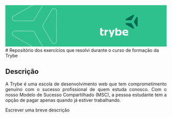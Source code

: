 <img alt="capa da trybe" src="/images/CAPA_LINKEDIN_PERFIL_PESSOAL03.png" />
# Repositório dos exercícios que resolvi durante o curso de formação da Trybe

## Descrição
<p align="justify">
      A Trybe é uma escola de desenvolvimento web que tem comprometimento genuíno com o sucesso profissional de quem estuda conosco. 
      Com o nosso Modelo de Sucesso    Compartilhado (MSC), a pessoa estudante tem a opção de pagar apenas quando já estiver trabalhando.
</p>
<p align="justify">Escrever uma breve descrição</p>

